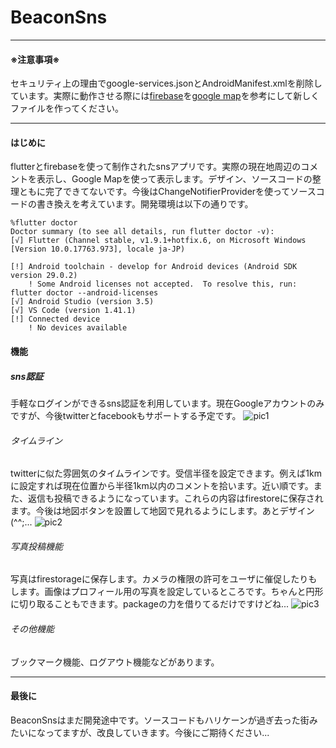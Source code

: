 # BeaconSns
___
#### ※注意事項※
セキュリティ上の理由でgoogle-services.jsonとAndroidManifest.xmlを削除しています。実際に動作させる際には[firebase](https://pub.dev/packages/google_maps_flutter)を[google map](https://pub.dev/packages/google_maps_flutter)を参考にして新しくファイルを作ってください。
___
#### はじめに
flutterとfirebaseを使って制作されたsnsアプリです。実際の現在地周辺のコメントを表示し、Google Mapを使って表示します。デザイン、ソースコードの整理ともに完了できてないです。今後はChangeNotifierProviderを使ってソースコードの書き換えを考えています。開発環境は以下の通りです。
~~~
%flutter doctor
Doctor summary (to see all details, run flutter doctor -v):
[√] Flutter (Channel stable, v1.9.1+hotfix.6, on Microsoft Windows [Version 10.0.17763.973], locale ja-JP)

[!] Android toolchain - develop for Android devices (Android SDK version 29.0.2)
    ! Some Android licenses not accepted.  To resolve this, run: flutter doctor --android-licenses
[√] Android Studio (version 3.5)
[√] VS Code (version 1.41.1)
[!] Connected device
    ! No devices available
~~~
#### 機能
##### sns認証
手軽なログインができるsns認証を利用しています。現在Googleアカウントのみですが、今後twitterとfacebookもサポートする予定です。
![pic1](https://user-images.githubusercontent.com/59225570/73656434-76005b00-46d3-11ea-85f8-803ae5d6863e.jpg)
###### タイムライン
twitterに似た雰囲気のタイムラインです。受信半径を設定できます。例えば1kmに設定すれば現在位置から半径1km以内のコメントを拾います。近い順です。また、返信も投稿できるようになっています。これらの内容はfirestoreに保存されます。今後は地図ボタンを設置して地図で見れるようにします。あとデザイン(^^;...
![pic2](https://user-images.githubusercontent.com/59225570/73656454-80baf000-46d3-11ea-8778-63b01283b2b0.jpg)
###### 写真投稿機能
写真はfirestorageに保存します。カメラの権限の許可をユーザに催促したりもします。画像はプロフィール用の写真を設定しているところです。ちゃんと円形に切り取ることもできます。packageの力を借りてるだけですけどね...
![pic3](https://user-images.githubusercontent.com/59225570/73656462-84e70d80-46d3-11ea-8118-7727e3eac485.jpg)
###### その他機能
ブックマーク機能、ログアウト機能などがあります。
___
#### 最後に
BeaconSnsはまだ開発途中です。ソースコードもハリケーンが過ぎ去った街みたいになってますが、改良していきます。今後にご期待ください...

